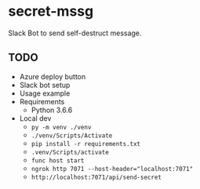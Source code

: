 # secret-mssg
Slack Bot to send self-destruct message.

## TODO
* Azure deploy button
* Slack bot setup
* Usage example
* Requirements
  * Python 3.6.6
* Local dev
  * `py -m venv ./venv`
  * `./venv/Scripts/Activate`
  * `pip install -r requirements.txt`
  * `.venv/Scripts/activate`
  * `func host start`
  * `ngrok http 7071 --host-header="localhost:7071"`
  * `http://localhost:7071/api/send-secret`

